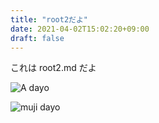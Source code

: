 ```yaml
---
title: "root2だよ"
date: 2021-04-02T15:02:20+09:00
draft: false
---
```


これは root2.md だよ

![A dayo](../A.png)

![muji dayo](/hugotest/images/muji.png)
